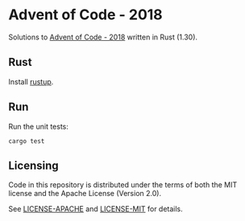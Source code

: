 # Advent of Code - 2018

Solutions to [Advent of Code - 2018](https://adventofcode.com/2018/) written
in Rust (1.30).

## Rust

Install [rustup](https://rustup.rs/).

## Run

Run the unit tests:

```
cargo test
```

## Licensing

Code in this repository is distributed under the terms of both the MIT license
and the Apache License (Version 2.0).

See [LICENSE-APACHE](./LICENSE-APACHE) and [LICENSE-MIT](./LICENSE-MIT) for details.


